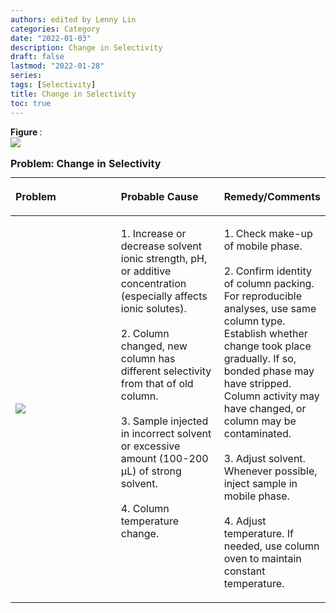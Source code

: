 ```yaml
---
authors: edited by Lenny Lin
categories: Category
date: "2022-01-03"
description: Change in Selectivity
draft: false
lastmod: "2022-01-28"
series: 
tags: [Selectivity]
title: Change in Selectivity
toc: true
---
```


<figcaption><b>Figure </b>: </figcaption>
<img src = "/docs/images/"/>



<!--more-->

<table style="width:100%;">
  <caption style="text-align:left", align = "top"><b>Problem: Change in Selectivity</b></caption>
  <colgroup>
    <col style="width: 34%" /><col style="width: 33%" /><col style="width: 33%" />
  </colgroup>
  <thead>
  <tr style="text-align:left" class="header">
    <th><p>Problem</p></th><th><p>Probable Cause</p></th><th><p>Remedy/Comments</p></th>
  </tr>
  </thead>
  <tbody>
    <tr class="odd">
      <td VALIGN=Middle><p>
      <img src = "/docs/images/Screenshot 2022-01-28 115830.png"/>
      </p></td>
      <td VALIGN=TOP><p>
      1. Increase or decrease solvent ionic strength, pH, or additive concentration (especially affects ionic solutes).<br />
        <br />
      2. Column changed, new column has different selectivity from that of old column.<br />
        <br />
      3. Sample injected in incorrect solvent or excessive amount (100-200 μL) of strong solvent.<br />
        <br />
      4. Column temperature change.
      </p></td>
      <td VALIGN=TOP><p>
      1. Check make-up of mobile phase.<br />
        <br />
      2. Confirm identity of column packing. For reproducible analyses, use same column type. Establish whether change took place gradually. If so, bonded phase may have stripped. Column activity may have changed, or column may be contaminated.<br />
        <br />
      3. Adjust solvent. Whenever possible, inject sample in mobile phase.<br />
        <br />
      4. Adjust temperature. If needed, use column oven to maintain constant temperature.
      </p></td>
    </tr>
  </tbody>
</table>